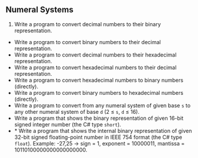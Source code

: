 ## Numeral Systems

1. Write a program to convert decimal numbers to their binary representation.
* Write a program to convert binary numbers to their decimal representation.
* Write a program to convert decimal numbers to their hexadecimal representation.
* Write a program to convert hexadecimal numbers to their decimal representation.
* Write a program to convert hexadecimal numbers to binary numbers (directly).
* Write a program to convert binary numbers to hexadecimal numbers (directly).
* Write a program to convert from any numeral system of given base `s` to any other numeral system of base `d` (2 ≤ `s`, `d` ≤  16).
* Write a program that shows the binary representation of given 16-bit signed integer number (the C# type `short`).
* \* Write a program that shows the internal binary representation of given 32-bit signed floating-point number in IEEE 754 format (the C# type `float`). Example: -27,25 -> sign = 1, exponent = 10000011, mantissa = 10110100000000000000000.
